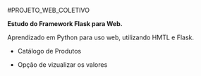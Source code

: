 #PROJETO_WEB_COLETIVO

**Estudo do Framework Flask para Web.**

Aprendizado em Python para uso web, utilizando HMTL e Flask.

- Catálogo de Produtos
  
- Opção de vizualizar os valores
